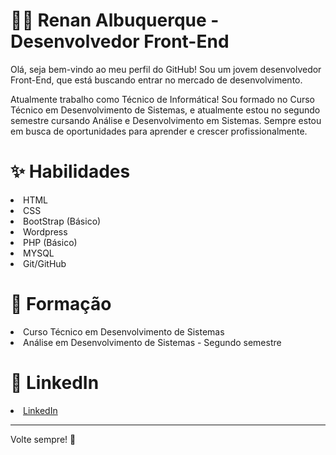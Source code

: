 <h1>👨‍💻 Renan Albuquerque - Desenvolvedor Front-End</h1> 
<p>Olá, seja bem-vindo ao meu perfil do GitHub! Sou um jovem desenvolvedor Front-End, que está buscando entrar no mercado de desenvolvimento.</p>
<p>Atualmente trabalho como Técnico de Informática! Sou formado no Curso Técnico em Desenvolvimento de Sistemas, e atualmente estou no segundo semestre cursando Análise e Desenvolvimento em Sistemas. Sempre estou em busca de oportunidades para aprender e crescer profissionalmente.</p>

<h1>✨ Habilidades</h1> 
<li>HTML</li>
<li>CSS</li>
<li>BootStrap (Básico)</li>
<li>Wordpress</li>
<li>PHP (Básico)</li>
<li>MYSQL</li>
<li>Git/GitHub</li>

<h1>📖 Formação</h1>
<li>Curso Técnico em Desenvolvimento de Sistemas</li>
<li>Análise em Desenvolvimento de Sistemas - Segundo semestre</li>

<h1>🔗 LinkedIn</h1>
<li><a href="https://www.linkedin.com/in/renan-albuquerque-28b365269/">LinkedIn</a></li>

---
Volte sempre! 🫡
